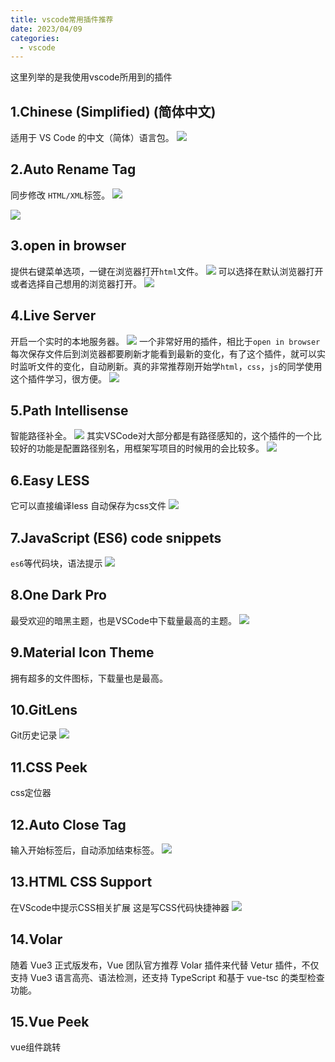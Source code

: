 ```yaml
---
title: vscode常用插件推荐
date: 2023/04/09
categories:
  - vscode
---
```


这里列举的是我使用vscode所用到的插件

## 1.Chinese (Simplified) (简体中文)

适用于 VS Code 的中文（简体）语言包。
![](./img/1.webp)

## 2.Auto Rename Tag

同步修改 `HTML/XML`标签。
![](./img/2.webp)

![](./img/3.webp)

## 3.open in browser

提供右键菜单选项，一键在浏览器打开`html`文件。
![](./img/4.webp)
可以选择在默认浏览器打开或者选择自己想用的浏览器打开。
![](./img/5.webp)

## 4.Live Server

开启一个实时的本地服务器。
![](./img/6.jpeg)
一个非常好用的插件，相比于`open in browser`每次保存文件后到浏览器都要刷新才能看到最新的变化，有了这个插件，就可以实时监听文件的变化，自动刷新。真的非常推荐刚开始学`html`，`css`，`js`的同学使用这个插件学习，很方便。
![](./img/7.webp)

## 5.Path Intellisense

智能路径补全。
![](./img/8.webp)
其实VSCode对大部分都是有路径感知的，这个插件的一个比较好的功能是配置路径别名，用框架写项目的时候用的会比较多。
![](./img/9.webp)

## 6.Easy LESS

它可以直接编译less 自动保存为css文件
![](./img/10.png)

## 7.JavaScript (ES6) code snippets

`es6`等代码块，语法提示
![](./img/11.webp)

## 8.One Dark Pro

最受欢迎的暗黑主题，也是VSCode中下载量最高的主题。
![](./img/13.jfif)

## 9.Material Icon Theme

拥有超多的文件图标，下载量也是最高。

## 10.GitLens

Git历史记录
![](./img/14.png)

## 11.CSS Peek

css定位器

## 12.Auto Close Tag

输入开始标签后，自动添加结束标签。
![](./img/15.png)

## 13.HTML CSS Support

在VScode中提示CSS相关扩展 这是写CSS代码快捷神器
![](./img/16.png)

## 14.Volar

随着 Vue3 正式版发布，Vue 团队官方推荐 Volar 插件来代替 Vetur 插件，不仅支持 Vue3 语言高亮、语法检测，还支持 TypeScript 和基于 vue-tsc 的类型检查功能。

## 15.Vue Peek

vue组件跳转
